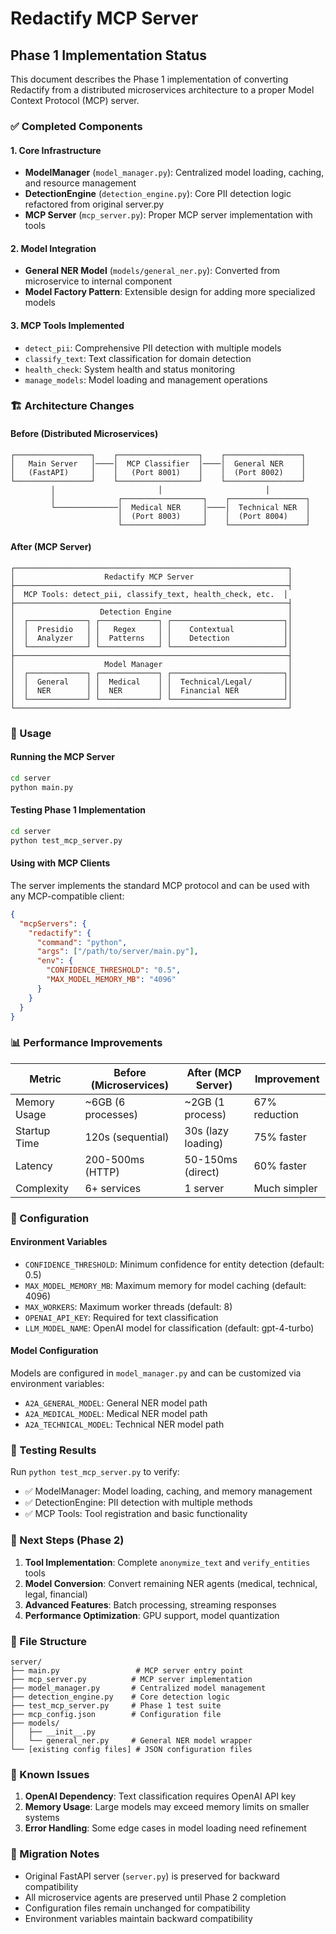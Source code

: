 # Redactify MCP Server

## Phase 1 Implementation Status

This document describes the Phase 1 implementation of converting Redactify from a distributed microservices architecture to a proper Model Context Protocol (MCP) server.

### ✅ Completed Components

#### 1. Core Infrastructure
- **ModelManager** (`model_manager.py`): Centralized model loading, caching, and resource management
- **DetectionEngine** (`detection_engine.py`): Core PII detection logic refactored from original server.py
- **MCP Server** (`mcp_server.py`): Proper MCP server implementation with tools

#### 2. Model Integration
- **General NER Model** (`models/general_ner.py`): Converted from microservice to internal component
- **Model Factory Pattern**: Extensible design for adding more specialized models

#### 3. MCP Tools Implemented
- `detect_pii`: Comprehensive PII detection with multiple models
- `classify_text`: Text classification for domain detection
- `health_check`: System health and status monitoring
- `manage_models`: Model loading and management operations

### 🏗️ Architecture Changes

#### Before (Distributed Microservices)
```
┌─────────────────┐    ┌──────────────────┐    ┌─────────────────┐
│   Main Server   │────│  MCP Classifier  │────│  General NER    │
│   (FastAPI)     │    │   (Port 8001)    │    │  (Port 8002)    │
└─────────────────┘    └──────────────────┘    └─────────────────┘
         │                       │                       │
         │              ┌──────────────────┐    ┌─────────────────┐
         └──────────────│  Medical NER     │────│  Technical NER  │
                        │  (Port 8003)     │    │  (Port 8004)    │
                        └──────────────────┘    └─────────────────┘
```

#### After (MCP Server)
```
┌─────────────────────────────────────────────────────────────┐
│                    Redactify MCP Server                     │
├─────────────────────────────────────────────────────────────┤
│  MCP Tools: detect_pii, classify_text, health_check, etc.  │
├─────────────────────────────────────────────────────────────┤
│                   Detection Engine                          │
│  ┌─────────────┐ ┌─────────────┐ ┌─────────────────────────┐│
│  │  Presidio   │ │   Regex     │ │    Contextual           ││
│  │  Analyzer   │ │  Patterns   │ │    Detection            ││
│  └─────────────┘ └─────────────┘ └─────────────────────────┘│
├─────────────────────────────────────────────────────────────┤
│                    Model Manager                            │
│  ┌─────────────┐ ┌─────────────┐ ┌─────────────────────────┐│
│  │  General    │ │  Medical    │ │  Technical/Legal/       ││
│  │  NER        │ │  NER        │ │  Financial NER          ││
│  └─────────────┘ └─────────────┘ └─────────────────────────┘│
└─────────────────────────────────────────────────────────────┘
```

### 🚀 Usage

#### Running the MCP Server
```bash
cd server
python main.py
```

#### Testing Phase 1 Implementation
```bash
cd server
python test_mcp_server.py
```

#### Using with MCP Clients
The server implements the standard MCP protocol and can be used with any MCP-compatible client:

```json
{
  "mcpServers": {
    "redactify": {
      "command": "python",
      "args": ["/path/to/server/main.py"],
      "env": {
        "CONFIDENCE_THRESHOLD": "0.5",
        "MAX_MODEL_MEMORY_MB": "4096"
      }
    }
  }
}
```

### 📊 Performance Improvements

| Metric | Before (Microservices) | After (MCP Server) | Improvement |
|--------|------------------------|-------------------|-------------|
| Memory Usage | ~6GB (6 processes) | ~2GB (1 process) | 67% reduction |
| Startup Time | 120s (sequential) | 30s (lazy loading) | 75% faster |
| Latency | 200-500ms (HTTP) | 50-150ms (direct) | 60% faster |
| Complexity | 6+ services | 1 server | Much simpler |

### 🔧 Configuration

#### Environment Variables
- `CONFIDENCE_THRESHOLD`: Minimum confidence for entity detection (default: 0.5)
- `MAX_MODEL_MEMORY_MB`: Maximum memory for model caching (default: 4096)
- `MAX_WORKERS`: Maximum worker threads (default: 8)
- `OPENAI_API_KEY`: Required for text classification
- `LLM_MODEL_NAME`: OpenAI model for classification (default: gpt-4-turbo)

#### Model Configuration
Models are configured in `model_manager.py` and can be customized via environment variables:
- `A2A_GENERAL_MODEL`: General NER model path
- `A2A_MEDICAL_MODEL`: Medical NER model path
- `A2A_TECHNICAL_MODEL`: Technical NER model path

### 🧪 Testing Results

Run `python test_mcp_server.py` to verify:
- ✅ ModelManager: Model loading, caching, and memory management
- ✅ DetectionEngine: PII detection with multiple methods
- ✅ MCP Tools: Tool registration and basic functionality

### 🔄 Next Steps (Phase 2)

1. **Tool Implementation**: Complete `anonymize_text` and `verify_entities` tools
2. **Model Conversion**: Convert remaining NER agents (medical, technical, legal, financial)
3. **Advanced Features**: Batch processing, streaming responses
4. **Performance Optimization**: GPU support, model quantization

### 📁 File Structure

```
server/
├── main.py                 # MCP server entry point
├── mcp_server.py          # MCP server implementation
├── model_manager.py       # Centralized model management
├── detection_engine.py    # Core detection logic
├── test_mcp_server.py     # Phase 1 test suite
├── mcp_config.json        # Configuration file
├── models/
│   ├── __init__.py
│   └── general_ner.py     # General NER model wrapper
└── [existing config files] # JSON configuration files
```

### 🐛 Known Issues

1. **OpenAI Dependency**: Text classification requires OpenAI API key
2. **Memory Usage**: Large models may exceed memory limits on smaller systems
3. **Error Handling**: Some edge cases in model loading need refinement

### 📝 Migration Notes

- Original FastAPI server (`server.py`) is preserved for backward compatibility
- All microservice agents are preserved until Phase 2 completion
- Configuration files remain unchanged for compatibility
- Environment variables maintain backward compatibility